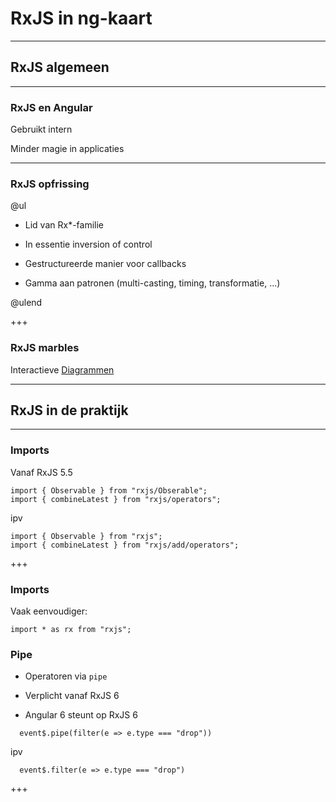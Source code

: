 # RxJS in ng-kaart


---

## RxJS algemeen


---

### RxJS en Angular

Gebruikt intern

Minder magie in applicaties


---

### RxJS opfrissing

@ul

- Lid van Rx*-familie

- In essentie inversion of control

- Gestructureerde manier voor callbacks

- Gamma aan patronen (multi-casting, timing, transformatie, ...)

@ulend

+++

### RxJS marbles

Interactieve [Diagrammen](http://rxmarbles.com/)


---

## RxJS in de praktijk


---

### Imports

Vanaf RxJS 5.5 

```
import { Observable } from "rxjs/Obserable";
import { combineLatest } from "rxjs/operators";
```

ipv

```
import { Observable } from "rxjs";
import { combineLatest } from "rxjs/add/operators";
```

+++

### Imports

Vaak eenvoudiger:

```
import * as rx from "rxjs";
```

### Pipe

- Operatoren via `pipe`

- Verplicht vanaf RxJS 6

- Angular 6 steunt op RxJS 6

```
  event$.pipe(filter(e => e.type === "drop"))
```
ipv

```
  event$.filter(e => e.type === "drop")
```

+++

